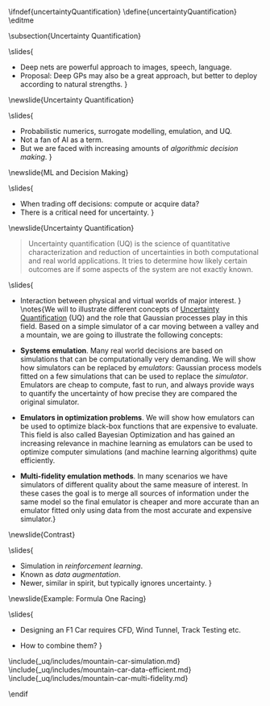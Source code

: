 \ifndef{uncertaintyQuantification}
\define{uncertaintyQuantification}
\editme

\subsection{Uncertainty Quantification}

\slides{
* Deep nets are powerful approach to images, speech, language.
* Proposal: Deep GPs may also be a great approach, but better to deploy according to natural strengths.
}

\newslide{Uncertainty Quantification}

\slides{
* Probabilistic numerics, surrogate modelling, emulation, and UQ.
* Not a fan of AI as a term.
* But we are faced with increasing amounts of *algorithmic decision making*.
}

\newslide{ML and Decision Making}

\slides{
* When trading off decisions: compute or acquire data?
* There is a critical need for uncertainty.
}

\newslide{Uncertainty Quantification}

> Uncertainty quantification (UQ) is the science of quantitative characterization and reduction of uncertainties in both computational and real world applications. It tries to determine how likely certain outcomes are if some aspects of the system are not exactly known.

\slides{
* Interaction between physical and virtual worlds of major interest.
}
\notes{We will to illustrate different concepts of [Uncertainty Quantification](https://en.wikipedia.org/wiki/Uncertainty_quantification) (UQ) and the role that Gaussian processes play in this field. Based on a simple simulator of a car moving between a valley and a mountain, we are going to illustrate the following concepts:

- **Systems emulation**. Many real world decisions are based on simulations that can be computationally very demanding. We will show how simulators can be replaced by *emulators*: Gaussian process models fitted on a few simulations that can be used to replace the *simulator*. Emulators are cheap to compute, fast to run, and always provide ways to quantify the uncertainty of how precise they are compared the original simulator.

- **Emulators in optimization problems**. We will show how emulators can be used to optimize black-box functions that are expensive to evaluate. This field is also called Bayesian Optimization and has gained an increasing relevance in machine learning as emulators can be used to optimize computer simulations (and machine learning algorithms) quite efficiently.

- **Multi-fidelity emulation methods**. In many scenarios we have simulators of different quality about the same measure of interest. In these cases the goal is to merge all sources of information under the same model so the final emulator is cheaper and more accurate than an emulator fitted only using data from the most accurate and expensive simulator.}

\newslide{Contrast}

\slides{
* Simulation in *reinforcement learning*.
* Known as *data augmentation*.
* Newer, similar in spirit, but typically ignores uncertainty.
}


\newslide{Example: Formula One Racing}

\slides{
* Designing an F1 Car requires CFD, Wind Tunnel, Track Testing etc.

* How to combine them?
}

\include{_uq/includes/mountain-car-simulation.md}
\include{_uq/includes/mountain-car-data-efficient.md}
\include{_uq/includes/mountain-car-multi-fidelity.md}

\endif
